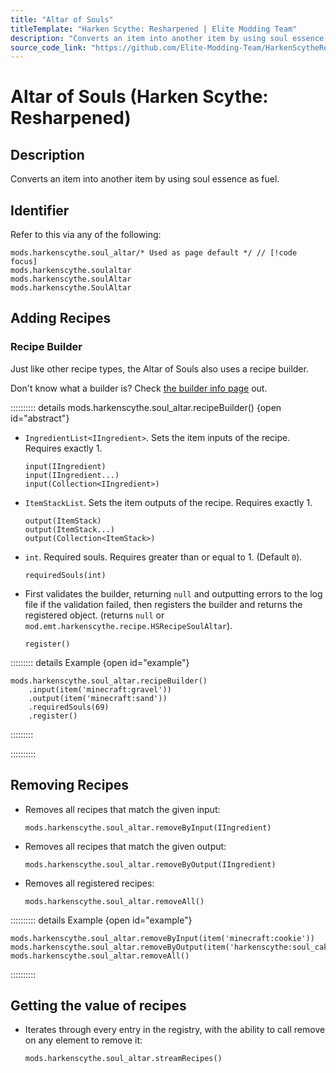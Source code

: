 ```yaml
---
title: "Altar of Souls"
titleTemplate: "Harken Scythe: Resharpened | Elite Modding Team"
description: "Converts an item into another item by using soul essence as fuel."
source_code_link: "https://github.com/Elite-Modding-Team/HarkenScytheResharpened/blob/main/src/main/java/mod/emt/harkenscythe/compat/groovyscript/HSGroovyScriptSoulAltarRecipes.java"
---
```


# Altar of Souls (Harken Scythe: Resharpened)

## Description

Converts an item into another item by using soul essence as fuel.

## Identifier

Refer to this via any of the following:

```groovy:no-line-numbers {1}
mods.harkenscythe.soul_altar/* Used as page default */ // [!code focus]
mods.harkenscythe.soulaltar
mods.harkenscythe.soulAltar
mods.harkenscythe.SoulAltar
```


## Adding Recipes

### Recipe Builder

Just like other recipe types, the Altar of Souls also uses a recipe builder.

Don't know what a builder is? Check [the builder info page](../../getting_started/builder.md) out.

:::::::::: details mods.harkenscythe.soul_altar.recipeBuilder() {open id="abstract"}
- `IngredientList<IIngredient>`. Sets the item inputs of the recipe. Requires exactly 1.

    ```groovy:no-line-numbers
    input(IIngredient)
    input(IIngredient...)
    input(Collection<IIngredient>)
    ```

- `ItemStackList`. Sets the item outputs of the recipe. Requires exactly 1.

    ```groovy:no-line-numbers
    output(ItemStack)
    output(ItemStack...)
    output(Collection<ItemStack>)
    ```

- `int`. Required souls. Requires greater than or equal to 1. (Default `0`).

    ```groovy:no-line-numbers
    requiredSouls(int)
    ```

- First validates the builder, returning `null` and outputting errors to the log file if the validation failed, then registers the builder and returns the registered object. (returns `null` or `mod.emt.harkenscythe.recipe.HSRecipeSoulAltar`).

    ```groovy:no-line-numbers
    register()
    ```

::::::::: details Example {open id="example"}
```groovy:no-line-numbers
mods.harkenscythe.soul_altar.recipeBuilder()
    .input(item('minecraft:gravel'))
    .output(item('minecraft:sand'))
    .requiredSouls(69)
    .register()
```

:::::::::

::::::::::

## Removing Recipes

- Removes all recipes that match the given input:

    ```groovy:no-line-numbers
    mods.harkenscythe.soul_altar.removeByInput(IIngredient)
    ```

- Removes all recipes that match the given output:

    ```groovy:no-line-numbers
    mods.harkenscythe.soul_altar.removeByOutput(IIngredient)
    ```

- Removes all registered recipes:

    ```groovy:no-line-numbers
    mods.harkenscythe.soul_altar.removeAll()
    ```

:::::::::: details Example {open id="example"}
```groovy:no-line-numbers
mods.harkenscythe.soul_altar.removeByInput(item('minecraft:cookie'))
mods.harkenscythe.soul_altar.removeByOutput(item('harkenscythe:soul_cake'))
mods.harkenscythe.soul_altar.removeAll()
```

::::::::::

## Getting the value of recipes

- Iterates through every entry in the registry, with the ability to call remove on any element to remove it:

    ```groovy:no-line-numbers
    mods.harkenscythe.soul_altar.streamRecipes()
    ```
